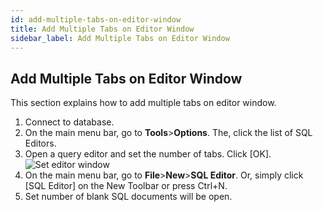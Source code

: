 ```yaml
---
id: add-multiple-tabs-on-editor-window
title: Add Multiple Tabs on Editor Window
sidebar_label: Add Multiple Tabs on Editor Window
---
```


## Add Multiple Tabs on Editor Window

This section explains how to add multiple tabs on editor window.

1. Connect to database.
2. On the main menu bar, go to **Tools**>**Options**. The, click the list of SQL Editors.
3. Open a query editor and set the number of tabs. Click [OK].
![Set editor window](https://s3.ap-northeast-2.amazonaws.com/sqlgate-manual-content/06675CFD5B084CAA4F09524C0EF8F612.jpg)
4. On the main menu bar, go to **File**>**New**>**SQL Editor**. Or, simply click [SQL Editor] on the New Toolbar or press Ctrl+N.
5. Set number of blank SQL documents will be open.